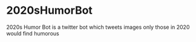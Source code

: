 # 2020sHumorBot
2020s Humor Bot is a twitter bot which tweets images only those in 2020 would find humorous
